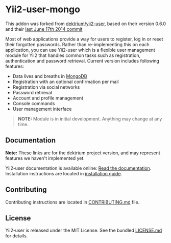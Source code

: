 # Yii2-user-mongo

This addon was forked from [dektrium/yii2-user](https://github.com/dektrium/yii2-user), based on their version 0.6.0 and their [last June 17th 2014 commit](https://github.com/dektrium/yii2-user/commit/d36b851c8c913db4572faacedfc21b79f93b8834)

Most of web applications provide a way for users to register, log in or reset their forgotten passwords. Rather than re-implementing this on each application, you can use Yii2-user which is a flexible user management module for Yii2 that handles common tasks such as registration, authentication and password retrieval. Current version includes following features:

* Data lives and breaths in [MongoDB](http://www.mongodb.org/)
* Registration with an optional confirmation per mail
* Registration via social networks
* Password retrieval
* Account and profile management
* Console commands
* User management interface

> **NOTE:** Module is in initial development. Anything may change at any time.

## Documentation

**Note:** These links are for the dektrium project version, and may represent features we haven't implemented yet.

Yii2-user documentation is available online: [Read the documentation](http://yii2-user.readthedocs.org/en/latest/).
Installation instructions are located in [installation guide](http://yii2-user.readthedocs.org/en/latest/getting-started/installation.html).

## Contributing

Contributing instructions are located in [CONTRIBUTING.md](CONTRIBUTING.md) file.

## License

Yii2-user is released under the MIT License. See the bundled [LICENSE.md](LICENSE.md) for details.
